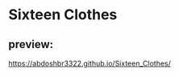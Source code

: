 # Sixteen Clothes

preview:
-------------
<a href="https://abdoshbr3322.github.io/Sixteen_Clothes/">https://abdoshbr3322.github.io/Sixteen_Clothes/</a>
